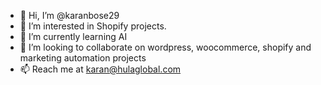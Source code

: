 - 👋 Hi, I’m @karanbose29
- 👀 I’m interested in Shopify projects.
- 🌱 I’m currently learning AI
- 💞️ I’m looking to collaborate on wordpress, woocommerce, shopify and marketing automation projects
- 📫 Reach me at karan@hulaglobal.com

<!---
karanbose29/karanbose29 is a ✨ special ✨ repository because its `README.md` (this file) appears on your GitHub profile.
You can click the Preview link to take a look at your changes.
--->
